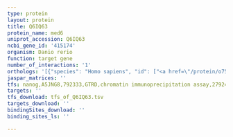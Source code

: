 ```yaml
---
type: protein
layout: protein
title: Q6IQ63
protein_name: med6
uniprot_accession: Q6IQ63
ncbi_gene_id: '415174'
organism: Danio rerio
function: target gene
number_of_interactions: '1'
orthologs: '[{"species": "Homo sapiens", "id": ["<a href=\"/protein/o75586\">O75586</a>"]}, {"species": "Mus musculus", "id": ["<a href=\"/protein/q921d4\">Q921D4</a>"]}, {"species": "Rattus norvegicus", "id": ["<a href=\"/protein/b0bne1\">B0BNE1</a>"]}, {"species": "Drosophila melanogaster", "id": ["<a href=\"/protein/q8msx2\">Q8MSX2</a>"]}, {"species": "Caenorhabditis elegans", "id": ["<a href=\"/protein/q9n337\">Q9N337</a>"]}]'
jaspar_matrices: ''
tfs: nanog,A5JNG8,792333,GTRD,chromatin immunoprecipitation assay,27924024%5Buid%5D,No
targets: ''
tfs_download: tfs_of_Q6IQ63.tsv
targets_download: ''
bindingSites_download: ''
binding_sites_ls: ''

---
```


